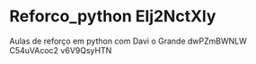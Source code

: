 # Reforco_python Elj2NctXly
Aulas de reforço em python com Davi o Grande dwPZmBWNLW
 C54uVAcoc2 v6V9QsyHTN